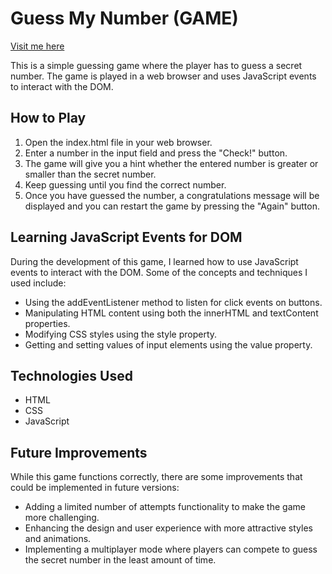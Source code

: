 # Guess My Number (GAME)

[Visit me here](https://carlosjavier4.github.io/Guess-My-Number/)

This is a simple guessing game where the player has to guess a secret number. The game is played in a web browser and uses JavaScript events to interact with the DOM.

## How to Play

1. Open the index.html file in your web browser.
2. Enter a number in the input field and press the "Check!" button.
3. The game will give you a hint whether the entered number is greater or smaller than the secret number.
4. Keep guessing until you find the correct number.
5. Once you have guessed the number, a congratulations message will be displayed and you can restart the game by pressing the "Again" button.

## Learning JavaScript Events for DOM

During the development of this game, I learned how to use JavaScript events to interact with the DOM. Some of the concepts and techniques I used include:

- Using the addEventListener method to listen for click events on buttons.
- Manipulating HTML content using both the innerHTML and textContent properties.
- Modifying CSS styles using the style property.
- Getting and setting values of input elements using the value property.

## Technologies Used

- HTML
- CSS
- JavaScript

## Future Improvements

While this game functions correctly, there are some improvements that could be implemented in future versions:

- Adding a limited number of attempts functionality to make the game more challenging.
- Enhancing the design and user experience with more attractive styles and animations.
- Implementing a multiplayer mode where players can compete to guess the secret number in the least amount of time.

